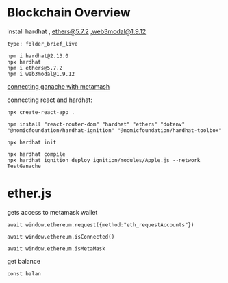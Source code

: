 # Blockchain Overview
install hardhat , ethers@5.7.2 ,web3modal@1.9.12 
```ccard
type: folder_brief_live
```
```
npm i hardhat@2.13.0
npx hardhat
npm i ethers@5.7.2
npm i web3modal@1.9.12
```

[connecting ganache with metamash](https://www.youtube.com/watch?v=3Eo6euUnlVU&ab_channel=Soft.Tomatoes)

connecting react and hardhat:

```
npx create-react-app .
```

```
npm install "react-router-dom" "hardhat" "ethers" "dotenv" "@nomicfoundation/hardhat-ignition" "@nomicfoundation/hardhat-toolbox"
```

```
npx hardhat init
```

```
npx hardhat compile
npx hardhat ignition deploy ignition/modules/Apple.js --network TestGanache
```


# ether.js

gets access to metamask wallet
```
await window.ethereum.request({method:"eth_requestAccounts"})

await window.ethereum.isConnected()

await window.ethereum.isMetaMask
```
get balance
```
const balan
```
